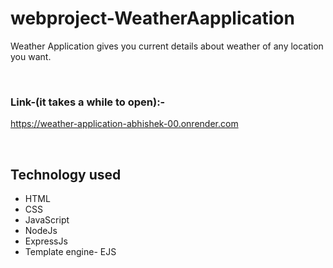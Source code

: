 # webproject-WeatherAapplication

Weather Application gives you current details about weather of any location you want.

<br />

### Link-(it takes a while to open):- <br />
https://weather-application-abhishek-00.onrender.com

<br />

## Technology used
- HTML
- CSS
- JavaScript
- NodeJs
- ExpressJs
- Template engine- EJS
